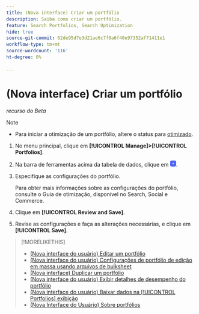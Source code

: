 ```yaml
---
title: (Nova interface) Criar um portfólio
description: Saiba como criar um portfólio.
feature: Search Portfolios, Search Optimization
hide: true
source-git-commit: 62de95d7e3d21ae6c7f0a6f40e97352af71411e1
workflow-type: tm+mt
source-wordcount: '116'
ht-degree: 0%

---
```


# (Nova interface) Criar um portfólio

*recurso do Beta*

>[!NOTE]
>
>* Para iniciar a otimização de um portfólio, altere o status para [otimizado](portfolio-about.md#portfolio-status).

1. No menu principal, clique em **[!UICONTROL Manage]>[!UICONTROL Portfolios]**.

1. Na barra de ferramentas acima da tabela de dados, clique em ![Adicionar](/help/search-social-commerce/assets/add-new.png "Adicionar").

1. Especifique as configurações do portfólio.

   Para obter mais informações sobre as configurações do portfólio, consulte o Guia de otimização, disponível no Search, Social e Commerce.

1. Clique em **[!UICONTROL Review and Save]**.

1. Revise as configurações e faça as alterações necessárias, e clique em **[!UICONTROL Save]**.

>[!MORELIKETHIS]
>
>* [(Nova interface do usuário) Editar um portfólio](portfolio-edit.md)
>* [(Nova interface do usuário) Configurações de portfólio de edição em massa usando arquivos de bulksheet](portfolio-bulksheets.md)
>* [(Nova interface) Duplicar um portfólio](portfolio-duplicate.md)
>* [(Nova interface do usuário) Exibir detalhes de desempenho do portfólio](portfolio-details.md)
>* [(Nova interface do usuário) Baixar dados na [!UICONTROL Portfolios] exibição](portfolio-view-report.md)
>* [(Nova Interface do Usuário) Sobre portfólios](portfolio-about.md)
